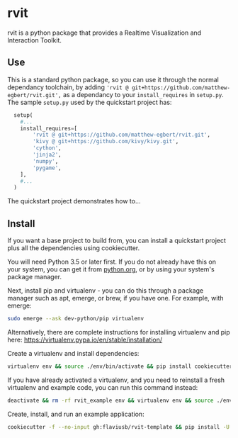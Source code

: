 # rvit

rvit is a python package that provides a Realtime Visualization and Interaction Toolkit.

## Use

This is a standard python package, so you can use it through the normal dependancy toolchain, by adding `'rvit @ git+https://github.com/matthew-egbert/rvit.git',` as a dependancy to your `install_requires` in `setup.py`. The sample `setup.py` used by the quickstart project has:
```python
  setup(
    #...
    install_requires=[
        'rvit @ git+https://github.com/matthew-egbert/rvit.git',
        'kivy @ git+https://github.com/kivy/kivy.git',
        'cython',
        'jinja2',
        'numpy',
        'pygame',
    ],
    #...
  )
```

The quickstart project demonstrates how to...

## Install

If you want a base project to build from, you can install a quickstart project plus all the dependencies using cookiecutter.

You will need Python 3.5 or later first. If you do not already have this on your system, you can get it from [python.org](https://python.org), or by using your system's package manager.

Next, install pip and virtualenv - you can do this through a package manager such as apt, emerge, or brew, if you have one. For example, with emerge:

```bash
sudo emerge --ask dev-python/pip virtualenv
```

Alternatively, there are complete instructions for installing virtualenv and pip here: https://virtualenv.pypa.io/en/stable/installation/

Create a virtualenv and install dependencies:

```bash
virtualenv env && source ./env/bin/activate && pip install cookiecutter
```

If you have already activated a virtualenv, and you need to reinstall a fresh virtualenv and example code, you can run this command instead:

```bash
deactivate && rm -rf rvit_example env && virtualenv env && source ./env/bin/activate && pip install cookiecutter
```

Create, install, and run an example application:

```bash
cookiecutter -f --no-input gh:flaviusb/rvit-template && pip install -U --upgrade-strategy eager -e rvit_example && rvit_example
```
